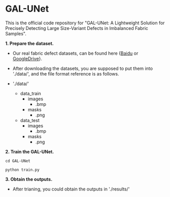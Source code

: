# GAL-UNet
This is the official code repository for "GAL-UNet: A Lightweight Solution for Precisely Detecting Large Size-Variant Defects in Imbalanced Fabric Samples".

**1. Prepare the dataset.**

- Our real fabric defect datasets, can be found here {[Baidu](https://pan.baidu.com/s/1TVPcnBtS_1hciz5GpxNRdw?pwd=b3ap) or [GoogleDrive](https://drive.google.com)}. 

- After downloading the datasets, you are supposed to put them into './data/', and the file format reference is as follows.

- './data/'
  - data_train
    - images
      - .bmp
    - masks
      - .png
  - data_test
    - images
      - .bmp
    - masks
      - .png

**2. Train the GAL-UNet.**
```
cd GAL-UNet
```
```
python train.py
```

**3. Obtain the outputs.**
- After trianing, you could obtain the outputs in './results/'

